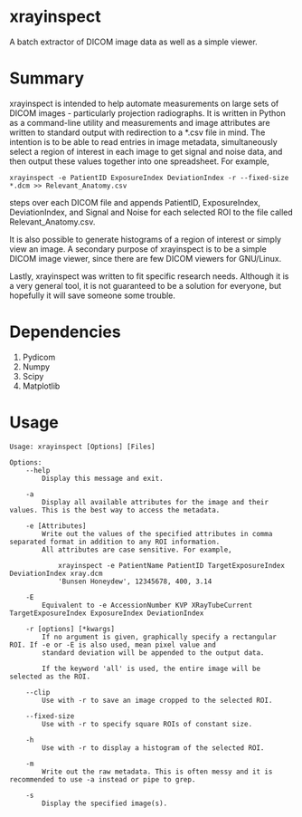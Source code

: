 # xrayinspect
A batch extractor of DICOM image data as well as a simple viewer.

# Summary
xrayinspect is intended to help automate measurements on large sets of DICOM images - particularly projection radiographs. It is written in Python as a command-line utility and measurements and image attributes are written to standard output with redirection to a *.csv file in mind. The intention is to be able to read entries in image metadata, simultaneously select a region of interest in each image to get signal and noise data, and then output these values together into one spreadsheet. For example,

	xrayinspect -e PatientID ExposureIndex DeviationIndex -r --fixed-size *.dcm >> Relevant_Anatomy.csv
	
steps over each DICOM file and appends PatientID, ExposureIndex, DeviationIndex, and Signal and Noise for each selected ROI to the file called Relevant_Anatomy.csv.

It is also possible to generate histograms of a region of interest or simply view an image. A secondary purpose of xrayinspect is to be a simple DICOM image viewer, since there are few DICOM viewers for GNU/Linux.

Lastly, xrayinspect was written to fit specific research needs. Although it is a very general tool, it is not guaranteed to be a solution for everyone, but hopefully it will save someone some trouble.

# Dependencies
1. Pydicom
2. Numpy
3. Scipy
4. Matplotlib

# Usage

	Usage: xrayinspect [Options] [Files]

	Options:
		--help
			Display this message and exit.
			
		-a
			Display all available attributes for the image and their values. This is the best way to access the metadata.
			
		-e [Attributes]
			Write out the values of the specified attributes in comma separated format in addition to any ROI information.
			All attributes are case sensitive. For example,
			
				xrayinspect -e PatientName PatientID TargetExposureIndex DeviationIndex xray.dcm
				'Bunsen Honeydew', 12345678, 400, 3.14
		
		-E
			Equivalent to -e AccessionNumber KVP XRayTubeCurrent TargetExposureIndex ExposureIndex DeviationIndex
		
		-r [options] [*kwargs]
			If no argument is given, graphically specify a rectangular ROI. If -e or -E is also used, mean pixel value and
			standard deviation will be appended to the output data.
			
			If the keyword 'all' is used, the entire image will be selected as the ROI.
		
		--clip
			Use with -r to save an image cropped to the selected ROI.
		
		--fixed-size
			Use with -r to specify square ROIs of constant size.
		
		-h
			Use with -r to display a histogram of the selected ROI.
		
		-m
			Write out the raw metadata. This is often messy and it is recommended to use -a instead or pipe to grep.
			
		-s
			Display the specified image(s).
			
